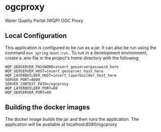 # ogcproxy
Water Quality Portal (WQP) OGC Proxy

## Local Configuration
This application is configured to be run as a jar.  It can also be run using the command ``` mvn spring-boot:run ``` .
To run in a development environment, create a .env file in the project's home directory with the following:

```
WQP_GEOSERVER_PASSWORD=insert_geoserverpassword_here
WQP_GEOSERVER_HOST=insert_geoserver_host_here
WQP_LAYERBUILDER_HOST=insert_layerbuilder_host_here
SERVER_PORT=8080
SERVER_CONTEXT_PATH=/ogcproxy
WQP_LAYERBUILDER_PORT=80
WQP_GEOSERVER_PORT=80
```

## Building the docker images
The docker image builds the jar and then runs the application.  The application will be available at localhost:8080/ogcproxy
